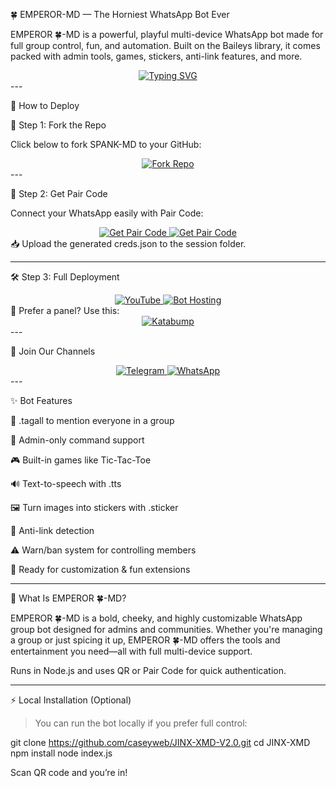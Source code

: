 

🍀 EMPEROR-MD — The Horniest WhatsApp Bot Ever



EMPEROR 🍀-MD is a powerful, playful multi-device WhatsApp bot made for full group control, fun, and automation. Built on the Baileys library, it comes packed with admin tools, games, stickers, anti-link features, and more.

<div align="center"> 
  <a href="https://git.io/typing-svg"> 
    <img src="https://readme-typing-svg.demolab.com?font=Ribeye&size=50&pause=1000&color=f72585&center=true&width=910&height=100&lines=SPANK-MD;Horniest+Multi-Device+Bot;Made+For+Fun+%26+Group+Control" alt="Typing SVG" />
  </a> 
</div>
---

🚀 How to Deploy

🔁 Step 1: Fork the Repo

Click below to fork SPANK-MD to your GitHub:

<div align="center">
  <a href="https://github.com/caseyweb/JINX-XMD-V2.0/fork">
    <img src="https://img.shields.io/badge/Fork-This+Repo-blue?style=for-the-badge" alt="Fork Repo"/>
  </a>
</div>
---

🔑 Step 2: Get Pair Code

Connect your WhatsApp easily with Pair Code:

<div align="center">
  <a href="https://replit.com/@DGXeon/Xeon-PairCode?v=1" target="_blank">
    <img src="https://img.shields.io/badge/GET%20PAIR%20CODE-Replit-success?style=for-the-badge" alt="Get Pair Code"/>
  </a>
  <a href="https://knight-bot-paircode.onrender.com" target="_blank">
    <img src="https://img.shields.io/badge/GET%20PAIR%20CODE-Quick%20Web-red?style=for-the-badge" alt="Get Pair Code"/>
  </a>
</div>📥 Upload the generated creds.json to the session folder.


---

🛠️ Step 3: Full Deployment

<div align="center">
  <a href="https://youtu.be/-oz_u1iMgf8">
    <img src="https://img.shields.io/badge/Deploy%20Tutorial-YouTube-red?style=for-the-badge&logo=youtube" alt="YouTube"/>
  </a>
  <a href="https://bot-hosting.net/?aff=1068419752923508776">
    <img src="https://img.shields.io/badge/Deploy%20Bot-Hosting-green?style=for-the-badge" alt="Bot Hosting"/>
  </a>
</div>🔧 Prefer a panel? Use this:

<div align="center">
<a href="https://dashboard.katabump.com/auth/login#d6b7d6" target="_blank">
  <img src="https://img.shields.io/badge/Katabump%20Panel-Login-purple?style=for-the-badge&logo=server" alt="Katabump"/>
</a>
</div>
---

👥 Join Our Channels

<div align="center">
  <a href="https://t.me/+3QhFUZHx-nhhZmY1">
    <img src="https://img.shields.io/badge/Telegram-Group-blue?style=for-the-badge&logo=telegram" alt="Telegram"/>
  </a>
  <a href="https://whatsapp.com/channel/0029Vb9vh8FFCCoMRalpKU0X">
    <img src="https://img.shields.io/badge/WhatsApp-Channel-green?style=for-the-badge&logo=whatsapp" alt="WhatsApp"/>
  </a>
</div>
---

✨ Bot Features

👥 .tagall to mention everyone in a group

🔐 Admin-only command support

🎮 Built-in games like Tic-Tac-Toe

🔊 Text-to-speech with .tts

🖼️ Turn images into stickers with .sticker

🚫 Anti-link detection

⚠️ Warn/ban system for controlling members

🤖 Ready for customization & fun extensions



---

🧠 What Is EMPEROR 🍀-MD?

EMPEROR 🍀-MD is a bold, cheeky, and highly customizable WhatsApp group bot designed for admins and communities. Whether you're managing a group or just spicing it up, EMPEROR 🍀-MD offers the tools and entertainment you need—all with full multi-device support.

Runs in Node.js and uses QR or Pair Code for quick authentication.


---

⚡ Local Installation (Optional)

> You can run the bot locally if you prefer full control:



git clone https://github.com/caseyweb/JINX-XMD-V2.0.git
cd JINX-XMD
npm install
node index.js

Scan QR code and you’re in!


